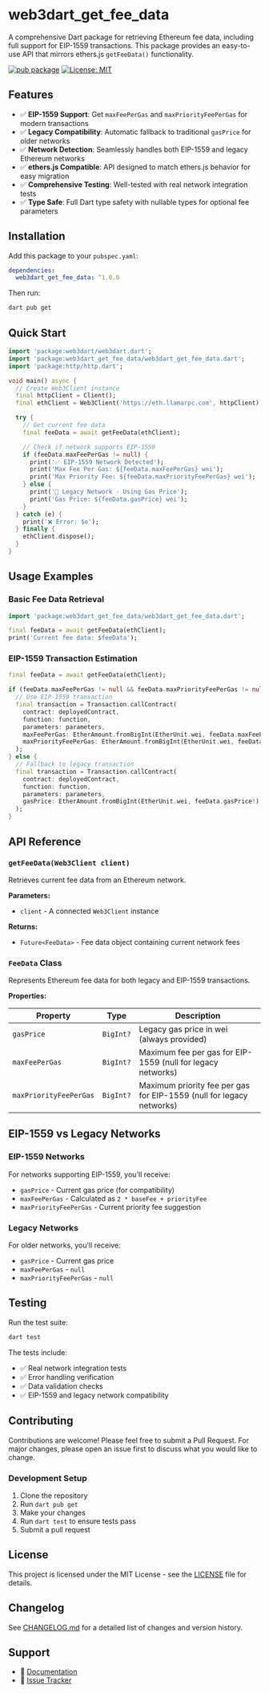 <!-- 
This README describes the package. If you publish this package to pub.dev,
this README's contents appear on the landing page for your package.

For information about how to write a good package README, see the guide for
[writing package pages](https://dart.dev/tools/pub/writing-package-pages). 

For general information about developing packages, see the Dart guide for
[creating packages](https://dart.dev/guides/libraries/create-packages)
and the Flutter guide for
[developing packages and plugins](https://flutter.dev/to/develop-packages). 
-->

# web3dart_get_fee_data

A comprehensive Dart package for retrieving Ethereum fee data, including full support for EIP-1559 transactions. This package provides an easy-to-use API that mirrors ethers.js `getFeeData()` functionality.

[![pub package](https://img.shields.io/pub/v/web3dart_get_fee_data.svg)](https://pub.dev/packages/web3dart_get_fee_data)
[![License: MIT](https://img.shields.io/badge/License-MIT-yellow.svg)](https://opensource.org/licenses/MIT)

## Features

- ✅ **EIP-1559 Support**: Get `maxFeePerGas` and `maxPriorityFeePerGas` for modern transactions
- ✅ **Legacy Compatibility**: Automatic fallback to traditional `gasPrice` for older networks  
- ✅ **Network Detection**: Seamlessly handles both EIP-1559 and legacy Ethereum networks
- ✅ **ethers.js Compatible**: API designed to match ethers.js behavior for easy migration
- ✅ **Comprehensive Testing**: Well-tested with real network integration tests
- ✅ **Type Safe**: Full Dart type safety with nullable types for optional fee parameters

## Installation

Add this package to your `pubspec.yaml`:

```yaml
dependencies:
  web3dart_get_fee_data: ^1.0.0
```

Then run:

```bash
dart pub get
```

## Quick Start

```dart
import 'package:web3dart/web3dart.dart';
import 'package:web3dart_get_fee_data/web3dart_get_fee_data.dart';
import 'package:http/http.dart';

void main() async {
  // Create Web3Client instance
  final httpClient = Client();
  final ethClient = Web3Client('https://eth.llamarpc.com', httpClient);

  try {
    // Get current fee data
    final feeData = await getFeeData(ethClient);

    // Check if network supports EIP-1559
    if (feeData.maxFeePerGas != null) {
      print('✅ EIP-1559 Network Detected');
      print('Max Fee Per Gas: ${feeData.maxFeePerGas} wei');
      print('Max Priority Fee: ${feeData.maxPriorityFeePerGas} wei');
    } else {
      print('📜 Legacy Network - Using Gas Price');
      print('Gas Price: ${feeData.gasPrice} wei');
    }
  } catch (e) {
    print('❌ Error: $e');
  } finally {
    ethClient.dispose();
  }
}
```

## Usage Examples

### Basic Fee Data Retrieval

```dart
import 'package:web3dart_get_fee_data/web3dart_get_fee_data.dart';

final feeData = await getFeeData(ethClient);
print('Current fee data: $feeData');
```

### EIP-1559 Transaction Estimation

```dart
final feeData = await getFeeData(ethClient);

if (feeData.maxFeePerGas != null && feeData.maxPriorityFeePerGas != null) {
  // Use EIP-1559 transaction
  final transaction = Transaction.callContract(
    contract: deployedContract,
    function: function,
    parameters: parameters,
    maxFeePerGas: EtherAmount.fromBigInt(EtherUnit.wei, feeData.maxFeePerGas!),
    maxPriorityFeePerGas: EtherAmount.fromBigInt(EtherUnit.wei, feeData.maxPriorityFeePerGas!),
  );
} else {
  // Fallback to legacy transaction
  final transaction = Transaction.callContract(
    contract: deployedContract,
    function: function,
    parameters: parameters,
    gasPrice: EtherAmount.fromBigInt(EtherUnit.wei, feeData.gasPrice!),
  );
}
```

## API Reference

### `getFeeData(Web3Client client)`

Retrieves current fee data from an Ethereum network.

**Parameters:**

- `client` - A connected `Web3Client` instance

**Returns:**

- `Future<FeeData>` - Fee data object containing current network fees

### `FeeData` Class

Represents Ethereum fee data for both legacy and EIP-1559 transactions.

**Properties:**

| Property | Type | Description |
|----------|------|-------------|
| `gasPrice` | `BigInt?` | Legacy gas price in wei (always provided) |
| `maxFeePerGas` | `BigInt?` | Maximum fee per gas for EIP-1559 (null for legacy networks) |
| `maxPriorityFeePerGas` | `BigInt?` | Maximum priority fee per gas for EIP-1559 (null for legacy networks) |

## EIP-1559 vs Legacy Networks

### EIP-1559 Networks

For networks supporting EIP-1559, you'll receive:

- `gasPrice` - Current gas price (for compatibility)
- `maxFeePerGas` - Calculated as `2 * baseFee + priorityFee`
- `maxPriorityFeePerGas` - Current priority fee suggestion

### Legacy Networks  

For older networks, you'll receive:

- `gasPrice` - Current gas price
- `maxFeePerGas` - `null`
- `maxPriorityFeePerGas` - `null`

## Testing

Run the test suite:

```bash
dart test
```

The tests include:

- ✅ Real network integration tests
- ✅ Error handling verification
- ✅ Data validation checks
- ✅ EIP-1559 and legacy network compatibility

## Contributing

Contributions are welcome! Please feel free to submit a Pull Request. For major changes, please open an issue first to discuss what you would like to change.

### Development Setup

1. Clone the repository
2. Run `dart pub get`
3. Make your changes
4. Run `dart test` to ensure tests pass
5. Submit a pull request

## License

This project is licensed under the MIT License - see the [LICENSE](LICENSE) file for details.

## Changelog

See [CHANGELOG.md](CHANGELOG.md) for a detailed list of changes and version history.

## Support

- 📖 [Documentation](https://pub.dev/documentation/web3dart_get_fee_data/latest/)
- 🐛 [Issue Tracker](https://github.com/quoclewkm/web3dart_get_fee_data/issues)
